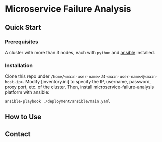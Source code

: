 # Microservice Failure Analysis

## Quick Start

### Prerequisites

A cluster with more than 3 nodes, each with `python` and [ansible](https://www.ansible.com/) installed.

### Installation

Clone this repo under `/home/<main-user-name>` at `<main-user-name>@<main-host-ip>`.
Modify [inventory.ini] to specify the IP, username, password, proxy port, etc. of the cluster. 
Then, install microservice-failure-analysis platform with ansible:

```bash
ansible-playbook ./deployment/ansible/main.yaml
```

## How to Use

## Contact
